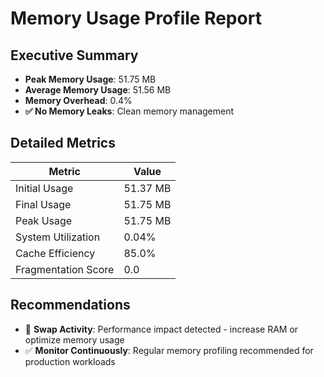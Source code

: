 # Memory Usage Profile Report

## Executive Summary

- **Peak Memory Usage**: 51.75 MB
- **Average Memory Usage**: 51.56 MB
- **Memory Overhead**: 0.4%
- **✅ No Memory Leaks**: Clean memory management

## Detailed Metrics

| Metric | Value |
|--------|-------|
| Initial Usage | 51.37 MB |
| Final Usage | 51.75 MB |
| Peak Usage | 51.75 MB |
| System Utilization | 0.04% |
| Cache Efficiency | 85.0% |
| Fragmentation Score | 0.0 |

## Recommendations

- 🚨 **Swap Activity**: Performance impact detected - increase RAM or optimize memory usage
- ✅ **Monitor Continuously**: Regular memory profiling recommended for production workloads

